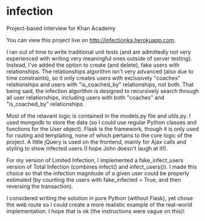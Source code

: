 # infection
Project-based interview for Khan Academy

You can view this project live on http://infectionka.herokuapp.com.

I ran out of time to write traditional unit tests (and am admittedly not very experienced with writing very meaningful ones outside of server testing).
Instead, I've added the option to create (and delete), fake users with relationships. The relationships algorithm isn't very advanced (also due to time constraints),
so it only creates users with exclusively "coaches" relationships and users with "is_coached_by" relationships, not both.
That being said, the infection algorithm is designed to recursively search through all user relationships, including users with 
both "coaches" and "is_coached_by" relationships.

Most of the relavant logic is contained in the models.py file and utils.py. I used mongodb to store the data (so I could use regular Python classes and functions for the User object). Flask is the framework, though it is only used for routing and templating, none of which pertains to the core logic of the project. A little jQuery is used on the frontend, mainly for Ajax calls and styling to show infected users (I hope John doesn't laugh at it!).

For my version of Limited Infection, I implemented a fake_infect_users version of Total Infection (combines infect() and infect_users()). I made this choice so that the infection magnitude of a given user could be properly estimated (by counting the users with fake_infected = True, and then reversing the transaction). 

I considered writing the solution in pure Python (without Flask), yet chose the web route so I could create a more realistic example of the real-world implementation. I hope that is ok (the instructions were vague on this)!

